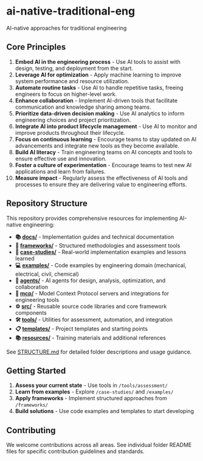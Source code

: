 # ai-native-traditional-eng

AI-native approaches for traditional engineering

## Core Principles

1. **Embed AI in the engineering process** - Use AI tools to assist with design, testing, and deployment from the start.
2. **Leverage AI for optimization** - Apply machine learning to improve system performance and resource utilization.
3. **Automate routine tasks** - Use AI to handle repetitive tasks, freeing engineers to focus on higher-level work.
4. **Enhance collaboration** - Implement AI-driven tools that facilitate communication and knowledge sharing among teams.
5. **Prioritize data-driven decision making** - Use AI analytics to inform engineering choices and project prioritization.
6. **Integrate AI into product lifecycle management** - Use AI to monitor and improve products throughout their lifecycle.
7. **Focus on continuous learning** - Encourage teams to stay updated on AI advancements and integrate new tools as they become available.
8. **Build AI literacy** - Train engineering teams on AI concepts and tools to ensure effective use and innovation.
9. **Foster a culture of experimentation** - Encourage teams to test new AI applications and learn from failures.
10. **Measure impact** - Regularly assess the effectiveness of AI tools and processes to ensure they are delivering value to engineering efforts.

## Repository Structure

This repository provides comprehensive resources for implementing AI-native engineering:

- **📚 [docs/](docs/)** - Implementation guides and technical documentation
- **🔧 [frameworks/](frameworks/)** - Structured methodologies and assessment tools
- **📖 [case-studies/](case-studies/)** - Real-world implementation examples and lessons learned
- **💻 [examples/](examples/)** - Code examples by engineering domain (mechanical, electrical, civil, chemical)
- **🤖 [agents/](agents/)** - AI agents for design, analysis, optimization, and collaboration
- **🔌 [mcp/](mcp/)** - Model Context Protocol servers and integrations for engineering tools
- **⚙️ [src/](src/)** - Reusable source code libraries and core framework components
- **🛠️ [tools/](tools/)** - Utilities for assessment, automation, and integration
- **📋 [templates/](templates/)** - Project templates and starting points
- **📚 [resources/](resources/)** - Training materials and additional references

See [STRUCTURE.md](STRUCTURE.md) for detailed folder descriptions and usage guidance.

## Getting Started

1. **Assess your current state** - Use tools in `/tools/assessment/`
2. **Learn from examples** - Explore `/case-studies/` and `/examples/` 
3. **Apply frameworks** - Implement structured approaches from `/frameworks/`
4. **Build solutions** - Use code examples and templates to start developing

## Contributing

We welcome contributions across all areas. See individual folder README files for specific contribution guidelines and standards.